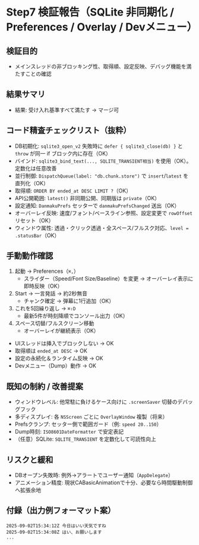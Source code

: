 # Step7 検証報告（SQLite 非同期化 / Preferences / Overlay / Devメニュー）

## 検証目的
- メインスレッドの非ブロッキング性、取得順、設定反映、デバッグ機能を満たすことの確認

## 結果サマリ
- 結果: 受け入れ基準すべて満たす → マージ可

## コード精査チェックリスト（抜粋）
- DB初期化: `sqlite3_open_v2` 失敗時に `defer { sqlite3_close(db) }` と `throw` が同一 if ブロック内に存在（OK）
- バインド: `sqlite3_bind_text(..., SQLITE_TRANSIENT相当)` を使用（OK）。定数化は任意改善
- 並行制御: `DispatchQueue(label: "db.chunk.store")` で `insert`/`latest` を直列化（OK）
- 取得順: `ORDER BY ended_at DESC LIMIT ?`（OK）
- API公開範囲: `latest()` 非同期公開、同期版は `private`（OK）
- 設定通知: `DanmakuPrefs` セッターで `danmakuPrefsChanged` 送出（OK）
- オーバーレイ反映: 速度/フォント/ベースライン参照、設定変更で `rowOffset` リセット（OK）
- ウィンドウ属性: 透過・クリック透過・全スペース/フルスク対応、`level = .statusBar`（OK）

## 手動動作確認
1. 起動 → Preferences（`⌘,`）
   - スライダー（Speed/Font Size/Baseline）を変更 → オーバーレイ表示に即時反映（OK）
2. Start → 一言発話 → 約2秒無音
   - チャンク確定 → 弾幕に1行追加（OK）
3. これを5回繰り返し → `⌘⇧D`
   - 最新5件が時刻降順でコンソール出力（OK）
4. スペース切替/フルスクリーン移動
   - オーバーレイが継続表示（OK）

- UIスレッドは挿入でブロックしない → OK
- 取得順は `ended_at DESC` → OK
- 設定の永続化＆ランタイム反映 → OK
- Devメニュー（Dump）動作 → OK

## 既知の制約 / 改善提案
- ウィンドウレベル: 他常駐に負けるケース向けに `.screenSaver` 切替のデバッグフック
- 多ディスプレイ: 各 `NSScreen` ごとに `OverlayWindow` 複製（将来）
- Prefsクランプ: セッター側で範囲ガード（例: `speed 20..150`）
- Dump時刻: `ISO8601DateFormatter` で安定表記
- （任意）SQLite: `SQLITE_TRANSIENT` を定数化して可読性向上

## リスクと緩和
- DBオープン失敗時: 例外→アラートでユーザー通知（`AppDelegate`）
- アニメーション精度: 現状CABasicAnimationで十分、必要なら時間駆動制御へ拡張余地

## 付録（出力例フォーマット案）
```
2025-09-02T15:34:12Z 今日はいい天気ですね
2025-09-02T15:34:08Z はい、お願いします
...
```